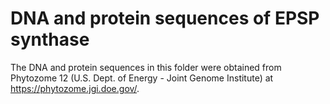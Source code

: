 # DNA and protein sequences of EPSP synthase

The DNA and protein sequences in this folder were obtained from Phytozome 12
(U.S. Dept. of Energy - Joint Genome Institute) at https://phytozome.jgi.doe.gov/.
